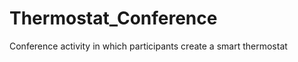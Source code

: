 Thermostat_Conference
=====================

Conference activity in which participants create a smart thermostat
